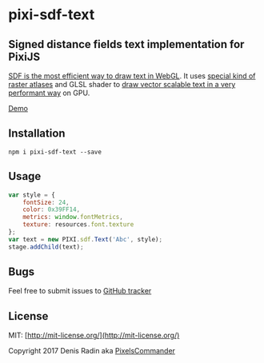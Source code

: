pixi-sdf-text
=============

Signed distance fields text implementation for PixiJS
-----------------------------------------------------

<a href="https://www.mapbox.com/blog/text-signed-distance-fields/">SDF is the most efficient way to draw text in WebGL</a>.
        It uses <a href="http://pixelscommander.com/polygon/pixi-sdf-text/assets/OpenSans-Regular.png">special kind of raster atlases</a> and GLSL shader to <a href="http://wdobbie.com/pdf/">draw vector scalable text in a very performant way</a> on GPU.</p>

[Demo](http://pixelscommander.com/polygon/pixi-sdf-text/demo/)

Installation
------------

`npm i pixi-sdf-text --save`

Usage
-----

```javascript
var style = {
	fontSize: 24,
	color: 0x39FF14,
	metrics: window.fontMetrics,
	texture: resources.font.texture
};
var text = new PIXI.sdf.Text('Abc', style);
stage.addChild(text);
```

Bugs
----
Feel free to submit issues to [GitHub tracker](https://github.com/PixelsCommander/pixi-sdf-text/issues)

License
-------
MIT: [http://mit-license.org/](http://mit-license.org/)

Copyright 2017 Denis Radin aka [PixelsCommander](http://pixelscommander.com)